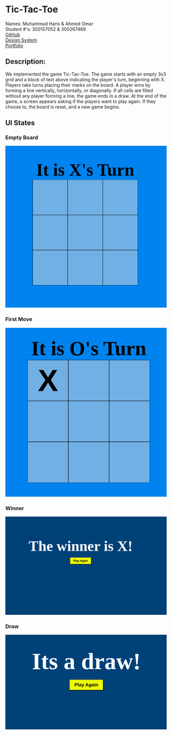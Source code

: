 # Tic-Tac-Toe

Names: Muhammad Haris & Ahmed Omar\
Student #'s: 300157052 & 300267489\
[GitHub](https://github.com/mharis337/Tic-Tac-Toe) \
[Design System](/docs/design_system.md)\
[Portfolio](https://github.com/mharis337/Portfolio)

## Description:
We implemented the game Tic-Tac-Toe. The game starts with an empty 3x3 grid and a block of text above indicating the player's turn, beginning with X. Players take turns placing their marks on the board. A player wins by forming a line vertically, horizontally, or diagonally. If all cells are filled without any player forming a line, the game ends in a draw. At the end of the game, a screen appears asking if the players want to play again. If they choose to, the board is reset, and a new game begins.

## UI States

### Empty Board
![Empty State](./docs/design_system/Empty.png)

### First Move
![First Move](./docs/design_system/First_Move.png)

### Winner
![Winner](./docs/design_system/Winner.png)

### Draw
![Draw](./docs/design_system/Draw.png)




